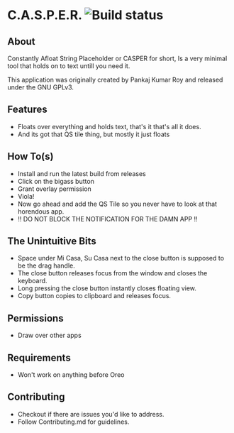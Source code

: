 ﻿# C.A.S.P.E.R. ![Build status](https://github.com/wallabag/android-app/workflows/CI/badge.svg?branch=master)

## About

Constantly Afloat String Placeholder or CASPER for short,
Is a very minimal tool that holds on to text untill you need it.

This application was originally created by Pankaj Kumar Roy and released under the GNU GPLv3.

## Features

- Floats over everything and holds text, that's it that's all it does.
- And its got that QS tile thing, but mostly it just floats

## How To(s)

- Install and run the latest build from releases
- Click on the bigass button
- Grant overlay permission
- Viola!
- Now go ahead and add the QS Tile so you never have to look at that horendous app.
- !! DO NOT BLOCK THE NOTIFICATION FOR THE DAMN APP !!

## The Unintuitive Bits

- Space under Mi Casa, Su Casa next to the close button is supposed to be the drag handle.
- The close button releases focus from the window and closes the keyboard.
- Long pressing the close button instantly closes floating view.
- Copy button copies to clipboard and releases focus.

## Permissions

- Draw over other apps

## Requirements

- Won't work on anything before Oreo

## Contributing

- Checkout if there are issues you'd like to address.
- Follow Contributing.md for guidelines.

